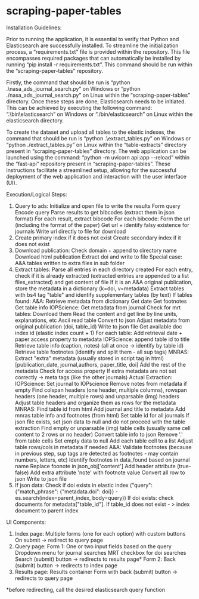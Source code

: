 # scraping-paper-tables
Installation Guidelines:

Prior to running the application, it is essential to verify that Python and Elasticsearch are successfully installed. To streamline the initialization process, a “requirements.txt” file is provided within the repository. This file encompasses required packages that can automatically be installed by running “pip install -r requirements.txt”. This command should be run within the “scraping-paper-tables” repository. 

Firstly, the command that should be run is “python .\nasa_ads_journal_search.py” on Windows or “python ./nasa_ads_journal_search.py” on Linux  within the “scraping-paper-tables” directory. Once these steps are done, Elasticsearch needs to be initiated. This can be achieved by executing the following command: “.\bin\elasticsearch” on Windows or “./bin/elasticsearch” on Linux within the elasticsearch directory. 

To create the dataset and upload all tables to the elastic indexes, the command that should be run is “python .\extract_tables.py” on Windows or “python ./extract_tables.py” on Linux within the “table-extracts” directory present in “scraping-paper-tables” directory. The web application can be launched using the command: “python -m uvicorn api:app --reload” within the “fast-api” repository present in “scraping-paper-tables”. These instructions facilitate a streamlined setup, allowing for the successful deployment of the web application and interaction with the user interface (UI).

Execution/Logical Steps:
1) Query to ads:
	Initialize and open file to write the results
	Form query
    Encode query
	Parse results to get bibcodes (extract them in json format)
	For each result, extract bibcode
	For each bibcode:
		Form the url (including the format of the paper)
		Get url + identify falsy existence for journals
		Write url directly to file for download
2) Create primary index if it does not exist
   Create secondary index if it does not exist
3) Download publication:
   	Check domain + append to directory name
	Download html publication
	Extract doi and write to file
	Special case: A&A tables written to extra files in sub folder
4) Extract tables:
	Parse all entries in each directory created
	For each entry, check if it is already extracted (extracted entries are appended to a list files_extracted) and get content of file
	If it is an A&A original publication, store the metadata in a dictionary (k=doi, v=metadata)
	Extract tables with bs4 tag "table" and identify supplementary tables (by text)
	If tables found:
		A&A:
			Retrieve metadata from dictionary
			Get date
			Get footnotes
			Get table info
		IOPScience:
			Get metadata from journal
			Check for mrt tables:
				Download them
				Read the content and get line by line units, explanations, etc
				Ascii read table
				Convert to json 
				Adjust metadata from original publication (doi, table_id)
				Write to json file
		Get available doc index id (elastic index count + 1)
		For each table:
			Add retrieval date + paper access property to metadata 
			IOPScience:
				append table id to title
				Retrieve table info (caption, notes) (all at once -> identify by table id)
				Retrieve table footnotes (identify and split them - all sup tags)
			MNRAS:
				Extract "extra" metadata (usually stored in script tag in html) [publication_date, journal,authors, paper_title, doi]
				Add the rest of the metadata 
				Check for access property
				If extra metadata are not set correctly -> meta tags (like the other journals)
			Actual Extraction:
				IOPScience:
					Set journal to IOPscience
					Remove notes from metadata if empty
				Find colspan headers (one header, multiple columns), rowspan headers (one header, multiple rows) and unparsable (img) headers
				Adjust table headers and organize them as rows for the metadata 
				MNRAS:
					Find table id from html
					Add journal and title to metadata
					Add mnras table info and footnotes (from html)
				Set table id for all journals 
				If json file exists, set json data to null and do not proceed with the table extraction
				Find empty or unparsable (img) table cells (usually same cell content to 2 rows or no header)
				Convert table info to json
				Remove '.' from table cells
				Set empty data to null
				Add each table cell to a list
				Adjust table rows/cols in metadata if needed
				A&A:
				    Validate footnotes (because in previous step, sup tags are detected as footnotes - may contain numbers, letters, etc)
					Identify footnotes in data_found based on journal name
					Replace foonote in json_obj['content']
					Add header attribute (true-false)
					Add extra attribute 'note' with footnote value
					Convert all row to json 
					Write to json file 				
5) If json data:
	Check if doi exists in elastic index ("query": {"match_phrase": {"metadata.doi": doi}} - es.search(index=parent_index, body=query))
 	If doi exists: check documents for metadata["table_id"]. If table_id does not exist - > index document to parent index
				
UI Components:
1) Index page:
	 Multiple forms (one for each option) with custom buttons
		On submit -> redirect to query page
2) Query page:
	Form 1:
		One or two input fields based on the query
		Dropdown menu for journal searches
		MRT checkbox for doi searches 
		Search (submit) button -> redirects to results page*
	Form 2:
		Back (submit) button -> redirects to index page
3) Results page:
	Results container 
	Form with back (submit) button -> redirects to query page

*before redirecting, call the desired elasticsearch query function 